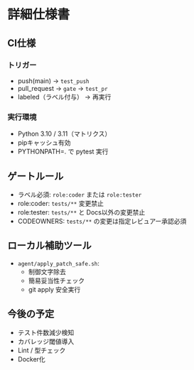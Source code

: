 # 詳細仕様書

## CI仕様
### トリガー
- push(main) → `test_push`
- pull_request → `gate` → `test_pr`
- labeled（ラベル付与） → 再実行

### 実行環境
- Python 3.10 / 3.11（マトリクス）
- pipキャッシュ有効
- PYTHONPATH=. で pytest 実行

## ゲートルール
- ラベル必須: `role:coder` または `role:tester`
- role:coder: `tests/**` 変更禁止
- role:tester: `tests/**` と Docs以外の変更禁止
- CODEOWNERS: `tests/**` の変更は指定レビュアー承認必須

## ローカル補助ツール
- `agent/apply_patch_safe.sh`:
  - 制御文字除去
  - 簡易妥当性チェック
  - git apply 安全実行

## 今後の予定
- テスト件数減少検知
- カバレッジ閾値導入
- Lint / 型チェック
- Docker化
